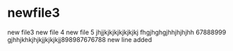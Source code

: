 # newfile3
new file3
new file 4
new file 5
jhjjkjkjkjkjkjkjkj
fhgjhghgjhhjhjhjhh
67888999
gjhhjkhkjhjkjjkjkjkjj898987676788
new line added
